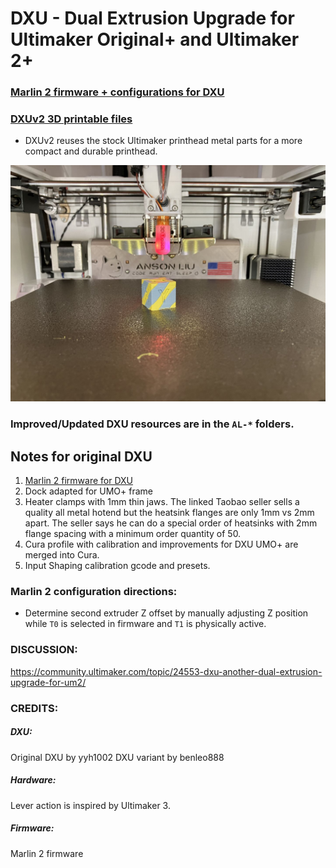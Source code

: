 # DXU - Dual Extrusion Upgrade for Ultimaker Original+ and Ultimaker 2+

### [Marlin 2 firmware + configurations for DXU](https://github.com/ansonl/DXU/blob/master/Firmware/README.md) 

### [DXUv2 3D printable files](https://github.com/ansonl/DXU/tree/master/AL-DXUv2)

- DXUv2 reuses the stock Ultimaker printhead metal parts for a more compact and durable printhead.

![DXU front](gallery/DXU-front.JPG)

### Improved/Updated DXU resources are in the `AL-*` folders. 

## Notes for original DXU

1. [Marlin 2 firmware for DXU](https://github.com/ansonl/Marlin-DXU)
2. Dock adapted for UMO+ frame
3. Heater clamps with 1mm thin jaws. The linked Taobao seller sells a quality all metal hotend but the heatsink flanges are only 1mm vs 2mm apart. The seller says he can do a special order of heatsinks with 2mm flange spacing with a minimum order quantity of 50. 
4. Cura profile with calibration and improvements for DXU UMO+ are merged into Cura. 
5. Input Shaping calibration gcode and presets. 

### Marlin 2 configuration directions:


  - Determine second extruder Z offset by manually adjusting Z position while `T0` is selected in firmware and `T1` is physically active.

### DISCUSSION:
https://community.ultimaker.com/topic/24553-dxu-another-dual-extrusion-upgrade-for-um2/

### CREDITS:

##### DXU:  
Original DXU by yyh1002
DXU variant by benleo888
##### Hardware:  
Lever action is inspired by Ultimaker 3.   
##### Firmware:   
Marlin 2 firmware
